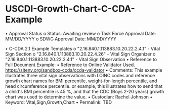 # USCDI-Growth-Chart-C-CDA-Example

• Approval Status
o Status: Awaiting review 
o Task Force Approval Date: MM/DD/YYYY
o SDWG Approval Date: MM/DD/YYYY

• C-CDA 2.1 Example Templates
o "2.16.840.1.113883.10.20.22.2.4.1" - Vital Sign Section
o "2.16.840.1.113883.10.20.22.4.26" - Vital Sign Organizer
o "2.16.840.1.113883.10.20.22.2.4.1" - Vital Sign Observation
• Reference to Full Document Example: 
• Reference to Online Validator Used. https://sitenv.org/sandbox-ccda/ccda-validator
• Comments: This example illustrates three vital sign observations with LOINC codes and reference growth chart names for BMI percentile, weight-for-length percentile, and head circumference percentile. or example, this illustrates how to send that a child's BMI percentile is 45 %, and that the CDC (Boys 2-20 years) growth chart was used to determine the value.
• Custodian: Rachel Johnson
• Keyword: Vital,Sign,Growth,Chart
• Permalink: TBD

